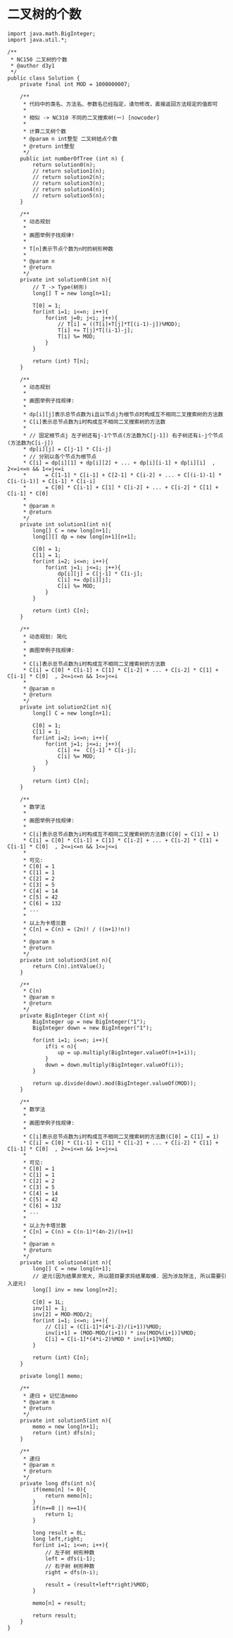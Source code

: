 # 二叉树的个数

    import java.math.BigInteger;
    import java.util.*;
    
    /**
     * NC150 二叉树的个数
     * @author d3y1
     */
    public class Solution {
        private final int MOD = 1000000007;
    
        /**
         * 代码中的类名、方法名、参数名已经指定，请勿修改，直接返回方法规定的值即可
         * 
         * 相似 -> NC310 不同的二叉搜索树(一) [nowcoder]
         *
         * 计算二叉树个数
         * @param n int整型 二叉树结点个数
         * @return int整型
         */
        public int numberOfTree (int n) {
            return solution0(n);
            // return solution1(n);
            // return solution2(n);
            // return solution3(n);
            // return solution4(n);
            // return solution5(n);
        }
    
        /**
         * 动态规划
         *
         * 画图举例子找规律!
         *
         * T[n]表示节点个数为n时的树形种数
         *
         * @param n
         * @return
         */
        private int solution0(int n){
            // T -> Type(树形)
            long[] T = new long[n+1];
    
            T[0] = 1;
            for(int i=1; i<=n; i++){
                for(int j=0; j<i; j++){
                    // T[i] = ((T[i]+T[j]*T[(i-1)-j])%MOD);
                    T[i] += T[j]*T[(i-1)-j];
                    T[i] %= MOD;
                }
            }
    
            return (int) T[n];
        }
    
        /**
         * 动态规划
         *
         * 画图举例子找规律:
         *
         * dp[i][j]表示总节点数为i且以节点j为根节点时构成互不相同二叉搜索树的方法数
         * C[i]表示总节点数为i时构成互不相同二叉搜索树的方法数
         *
         * // 固定根节点j 左子树还有j-1个节点(方法数为C[j-1]) 右子树还有i-j个节点(方法数为C[i-j])
         * dp[i][j] = C[j-1] * C[i-j]
         * // 分别以各个节点为根节点
         * C[i] = dp[i][1] + dp[i][2] + ... + dp[i][i-1] + dp[i][i]  , 2<=i<=n && 1<=j<=i
         *      = C[1-1] * C[i-1] + C[2-1] * C[i-2] + ... + C[(i-1)-1] * C[i-(i-1)] + C[i-1] * C[i-i]
         *      = C[0] * C[i-1] + C[1] * C[i-2] + ... + C[i-2] * C[1] + C[i-1] * C[0]
         *
         * @param n
         * @return
         */
        private int solution1(int n){
            long[] C = new long[n+1];
            long[][] dp = new long[n+1][n+1];
    
            C[0] = 1;
            C[1] = 1;
            for(int i=2; i<=n; i++){
                for(int j=1; j<=i; j++){
                    dp[i][j] = C[j-1] * C[i-j];
                    C[i] += dp[i][j];
                    C[i] %= MOD;
                }
            }
    
            return (int) C[n];
        }
    
        /**
         * 动态规划: 简化
         *
         * 画图举例子找规律:
         *
         * C[i]表示总节点数为i时构成互不相同二叉搜索树的方法数
         * C[i] = C[0] * C[i-1] + C[1] * C[i-2] + ... + C[i-2] * C[1] + C[i-1] * C[0]  , 2<=i<=n && 1<=j<=i
         *
         * @param n
         * @return
         */
        private int solution2(int n){
            long[] C = new long[n+1];
    
            C[0] = 1;
            C[1] = 1;
            for(int i=2; i<=n; i++){
                for(int j=1; j<=i; j++){
                    C[i] +=  C[j-1] * C[i-j];
                    C[i] %= MOD;
                }
            }
    
            return (int) C[n];
        }
    
        /**
         * 数学法
         *
         * 画图举例子找规律:
         *
         * C[i]表示总节点数为i时构成互不相同二叉搜索树的方法数(C[0] = C[1] = 1)
         * C[i] = C[0] * C[i-1] + C[1] * C[i-2] + ... + C[i-2] * C[1] + C[i-1] * C[0]  , 2<=i<=n && 1<=j<=i
         *
         * 可见:
         * C[0] = 1
         * C[1] = 1
         * C[2] = 2
         * C[3] = 5
         * C[4] = 14
         * C[5] = 42
         * C[6] = 132
         * ...
         *
         * 以上为卡塔兰数
         * C[n] = C(n) = (2n)! / ((n+1)!n!)
         *
         * @param n
         * @return
         */
        private int solution3(int n){
            return C(n).intValue();
        }
    
        /**
         * C(n)
         * @param n
         * @return
         */
        private BigInteger C(int n){
            BigInteger up = new BigInteger("1");
            BigInteger down = new BigInteger("1");
    
            for(int i=1; i<=n; i++){
                if(i < n){
                    up = up.multiply(BigInteger.valueOf(n+1+i));
                }
                down = down.multiply(BigInteger.valueOf(i));
            }
    
            return up.divide(down).mod(BigInteger.valueOf(MOD));
        }
    
        /**
         * 数学法
         *
         * 画图举例子找规律:
         *
         * C[i]表示总节点数为i时构成互不相同二叉搜索树的方法数(C[0] = C[1] = 1)
         * C[i] = C[0] * C[i-1] + C[1] * C[i-2] + ... + C[i-2] * C[1] + C[i-1] * C[0]  , 2<=i<=n && 1<=j<=i
         *
         * 可见:
         * C[0] = 1
         * C[1] = 1
         * C[2] = 2
         * C[3] = 5
         * C[4] = 14
         * C[5] = 42
         * C[6] = 132
         * ...
         *
         * 以上为卡塔兰数
         * C[n] = C(n) = C(n-1)*(4n-2)/(n+1)
         *
         * @param n
         * @return
         */
        private int solution4(int n){
            long[] C = new long[n+1];
            // 逆元(因为结果非常大, 所以题目要求将结果取模. 因为涉及除法, 所以需要引入逆元)
            long[] inv = new long[n+2];
    
            C[0] = 1L;
            inv[1] = 1;
            inv[2] = MOD-MOD/2;
            for(int i=1; i<=n; i++){
                // C[i] = (C[i-1]*(4*i-2)/(i+1))%MOD;
                inv[i+1] = (MOD-MOD/(i+1)) * inv[MOD%(i+1)]%MOD;
                C[i] = C[i-1]*(4*i-2)%MOD * inv[i+1]%MOD;
            }
    
            return (int) C[n];
        }
    
        private long[] memo;
    
        /**
         * 递归 + 记忆法memo
         * @param n
         * @return
         */
        private int solution5(int n){
            memo = new long[n+1];
            return (int) dfs(n);
        }
    
        /**
         * 递归
         * @param n
         * @return
         */
        private long dfs(int n){
            if(memo[n] != 0){
                return memo[n];
            }
            if(n==0 || n==1){
                return 1;
            }
    
            long result = 0L;
            long left,right;
            for(int i=1; i<=n; i++){
                // 左子树 树形种数
                left = dfs(i-1);
                // 右子树 树形种数
                right = dfs(n-i);
    
                result = (result+left*right)%MOD;
            }
    
            memo[n] = result;
    
            return result;
        }
    }
    

